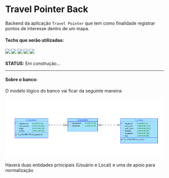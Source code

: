 <h1>Travel Pointer Back</h1>



Backend da aplicação `Travel Pointer` que tem como finalidade registrar pontos de interesse dentro de um mapa.

<h4>Techs que serão utilizadas:</h4>



<h4>
    <img src="https://img.shields.io/badge/Spring-6DB33F?style=for-the-badge&logo=spring&logoColor=white" />
    <img src="https://img.shields.io/badge/Java-ED8B00?style=for-the-badge&logo=java&logoColor=white" />
    <img src="https://img.shields.io/badge/PostgreSQL-316192?style=for-the-badge&logo=postgresql&logoColor=white" />
    <img src="https://img.shields.io/badge/Docker-2496ED?style=for-the-badge&logo=docker&logoColor=white" />
    <img src="https://img.shields.io/badge/Heroku-430098?style=for-the-badge&logo=heroku&logoColor=white" /> 
</h4>



<B>STATUS:</B> Em construção...

<hr>

<h4>Sobre o banco:</h4>

O modelo lógico do banco vai ficar da seguinte maneira:

<img src="img/tabela.png"/>

Haverá duas entidades principais (Usuário e Local) e uma de apoio para normalização

